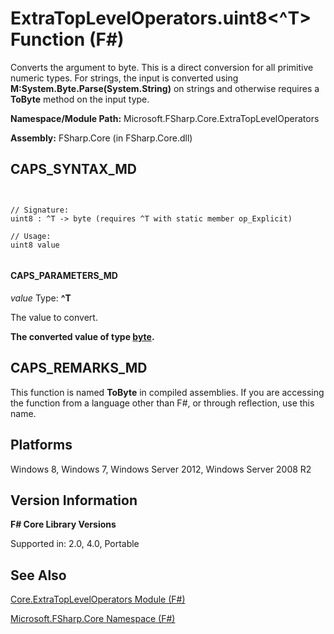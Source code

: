 # ExtraTopLevelOperators.uint8<^T> Function (F#)

Converts the argument to byte. This is a direct conversion for all primitive numeric types. For strings, the input is converted using **M:System.Byte.Parse(System.String)** on strings and otherwise requires a **ToByte** method on the input type.

**Namespace/Module Path:** Microsoft.FSharp.Core.ExtraTopLevelOperators

**Assembly:** FSharp.Core (in FSharp.Core.dll)


## CAPS_SYNTAX_MD



```


// Signature:
uint8 : ^T -> byte (requires ^T with static member op_Explicit)

// Usage:
uint8 value


```



#### CAPS_PARAMETERS_MD
*value*
Type: **^T**


The value to convert.



**The converted value of type [byte](http://msdn.microsoft.com/en-us/library/17a98430-283a-4ff6-a475-e6999577179d).**
## CAPS_REMARKS_MD
This function is named **ToByte** in compiled assemblies. If you are accessing the function from a language other than F#, or through reflection, use this name.


## Platforms
Windows 8, Windows 7, Windows Server 2012, Windows Server 2008 R2


## Version Information
**F# Core Library Versions**

Supported in: 2.0, 4.0, Portable




## See Also
[Core.ExtraTopLevelOperators Module &#40;F&#35;&#41;](Core.ExtraTopLevelOperators+Module+%28F%23%29.md)

[Microsoft.FSharp.Core Namespace &#40;F&#35;&#41;](Microsoft.FSharp.Core+Namespace+%28F%23%29.md)

